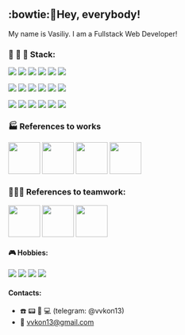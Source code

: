 ## :bowtie:👋Hey, everybody! 
My name is Vasiliy. I am a Fullstack Web Developer! 
### :wrench: :hammer: :floppy_disk: Stack:   

<img src="https://img.shields.io/badge/HTML-2F4F4F?style=for-the-badge&logo=html5"/> <img src="https://img.shields.io/badge/CSS-2F4F4F?style=for-the-badge&logo=css3"/> <img src="https://img.shields.io/badge/SCSS-2F4F4F?style=for-the-badge&logo=sass"/> <img src="https://img.shields.io/badge/tailwind%20css-2F4F4F?style=for-the-badge&logo=tailwindcss"> <img src="https://img.shields.io/badge/JavaScript-2F4F4F?style=for-the-badge&logo=javascript"/> <img src="https://img.shields.io/badge/typescript-2F4F4F?style=for-the-badge&logo=typescript"> 

<img src="https://img.shields.io/badge/React-597272?style=for-the-badge&logo=react"/> <img src="https://img.shields.io/badge/vite-597272?style=for-the-badge&logo=vite"/> <img src="https://img.shields.io/badge/next.js-597272?style=for-the-badge&logo=nextdotjs"/> <img src="https://img.shields.io/badge/redux-597272?style=for-the-badge&logo=redux"/> <img src="https://img.shields.io/badge/tanstack%20query-597272?style=for-the-badge&logo=reactquery"/> <img src="https://img.shields.io/badge/react%20hook%20form-597272?style=for-the-badge&logo=reacthookform"/>   

<img src="https://img.shields.io/badge/Node.js-7A8E8E?style=for-the-badge&logo=nodedotjs"/> <img src="https://img.shields.io/badge/express.js-7A8E8E?style=for-the-badge&logo=express"/> <img src="https://img.shields.io/badge/Git-7A8E8E?style=for-the-badge&logo=git"/> <img src="https://img.shields.io/badge/Figma-7A8E8E?style=for-the-badge&logo=figma"/> <img src="https://img.shields.io/badge/MongoDB-7A8E8E?style=for-the-badge&logo=mongodb"/>  <img src="https://img.shields.io/badge/Storybook-7A8E8E?style=for-the-badge&logo=storybook"/>

### :factory: References to works 
[<img src="http://www.takes.org/logo.png" height="64px"/>](https://github.com/vvkon13/movies-explorer-frontend/tree/main) [<img src="https://www.freepngimg.com/thumb/video_camera/86741-projector-movie-brand-accessory-camera-video.png" height="64px"/>](https://github.com/vvkon13/movies-explorer-api) [<img src="https://papik.pro/izobr/uploads/posts/2023-02/1676957661_papik-pro-p-poezd-sharzh-25.jpg" height="64px"/>](https://github.com/vvkon13/russian-travel) [<img src="https://down.imgspng.com/download/0720/book_PNG51114.png" height="64px"/>](https://github.com/vvkon13/how-to-learn)

### 🧑‍🤝‍🧑 References to teamwork:
[<img src="https://i.pinimg.com/736x/2f/0d/bc/2f0dbc75f96bda0fd1c91ba9a63385ed.jpg" height="64px"/>](https://github.com/vvkon13/better-together)
[<img src="https://avatars.githubusercontent.com/u/155900142?s=200&v=4" height="64px"/>](https://github.com/Pet-projects-CodePET/Frontend/tree/develop)
[<img src="https://tp.dev.iamrobot.xyz/_next/image?url=%2F_next%2Fstatic%2Fmedia%2FowlScreenOne.22ed684d.png&w=1920&q=100" height="64px"/>](https://github.com/vvkon13/tourist-passport/tree/main)


#### :video_game: Hobbies:
<img src="https://img.shields.io/badge/codewars-b22222?style=flat&logo=codewars&logoColor=000000"/> <img src="https://img.shields.io/badge/LeetCode-000000?style=flat&logo=leetcode"/> <img src="https://img.shields.io/badge/Chess.com-4f7942?style=flat&logo=''&logoColor=000000"/> <img src="https://img.shields.io/badge/FIFA-101090?style=flat&logo=FIFA"/>
#### Сontacts:
* :telephone: :pager: :fax: :computer:   (telegram: @vvkon13)
* 📧 vvkon13@gmail.com

<!--- [<img src="https://live.staticflickr.com/8299/7787950668_9bba64c131_b.jpg" height="64px"/>](https://github.com/vvkon13/react-mesto-api-full-gha) --->
